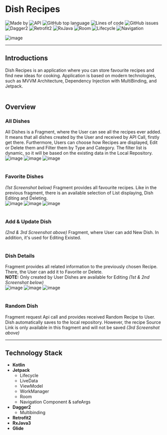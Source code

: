 # Dish Recipes

![Made by](https://img.shields.io/badge/Made%20by-r--khvstnv-orange)
![API](https://img.shields.io/badge/API-21%2B-brightgreen)
![GitHub top language](https://img.shields.io/github/languages/top/r-khvstnv/DishRecipes)
![Lines of code](https://img.shields.io/tokei/lines/github/r-khvstnv/DishRecipes)
![GitHub issues](https://img.shields.io/github/issues/r-khvstnv/DishRecipes)
<br/>
![Dagger2](https://img.shields.io/badge/Dagger2-2.41-blue)
![Retrofit2](https://img.shields.io/badge/Retrofit2-2.9.0-green)
![RxJava](https://img.shields.io/badge/RxJava-3.0.0-red)
![Room](https://img.shields.io/badge/Room-2.42-brightgreen)
![Lifecycle](https://img.shields.io/badge/Lifecycle-2.4.1-brightgreen)
![Navigation](https://img.shields.io/badge/Navigation-2.4.2-brightgreen)

![image](i_previews/logo_dish_recipes_long.png)

_____

## Introductions
Dish Recipes is an application where you can store favourite recipes and find new ideas for cooking. Application is based on modern technologies, such as MVVM Architecture, Dependency Injection with MultiBinding, and Jetpack.
<br/><br/>

## Overview
### All Dishes
All Dishes is a Fragment, where the User can see all the recipes ever added. It means that all dishes created by the User and received by API Call, firstly get there. Furthermore, Users can choose how Recipes are displayed, Edit or Delete them and Filter them by Type and Category. The filter list is dynamic, so it will be based on the existing data in the Local Repository.
<br/>
![image](i_previews/all_linear_no_toolbar.png)
![image](i_previews/all_grid.png)
![image](i_previews/all_linear_filter.png)
<br/><br/>

### Favorite Dishes
_(1st Screenshot below)_ Fragment provides all favourite recipes. Like in the previous fragment, there is an available selection of List displaying, Dish Editing and Deleting.
<br/>
![image](i_previews/fav_grid.png)
![image](i_previews/add_update_first.png)
![image](i_previews/add_update_second.png)
<br/><br/>

### Add & Update Dish
_(2nd & 3rd Screenshot above)_ Fragment, where User can add New Dish. In addition, it's used for Editing Existed.
<br/><br/>

### Dish Details
Fragment provides all related information to the previously chosen Recipe. There, the User can add it to Favorite or Delete. 
<br/>
__NOTE:__ Only created by User Dishes are available for Editing _(1st & 2nd Screenshot below)_
<br/>
![image](i_previews/details_api.png)
![image](i_previews/details_owner.png)
![image](i_previews/random_api.png)
<br/><br/>

### Random Dish
Fragment request Api call and provides received Random Recipe to User. Dish automatically saves to the local repository. However, the recipe Source Link is only available in this fragment and will not be saved _(3rd Screenshot above)_

___

## Technology Stack
- __Kotlin__
- __Jetpack__
	- Lifecycle
	- LiveData
	- ViewModel
	- WorkManager
	- Room
	- Navigation Component & safeArgs
- __Dagger2__
	- Multibinding
- __Retrofit2__
- __RxJava3__
- __Glide__


